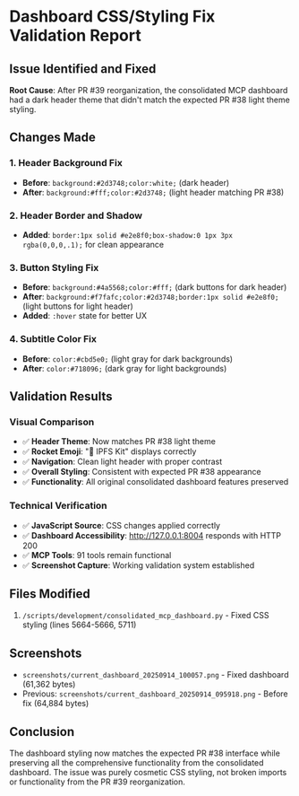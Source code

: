 # Dashboard CSS/Styling Fix Validation Report

## Issue Identified and Fixed

**Root Cause**: After PR #39 reorganization, the consolidated MCP dashboard had a dark header theme that didn't match the expected PR #38 light theme styling.

## Changes Made

### 1. Header Background Fix
- **Before**: `background:#2d3748;color:white;` (dark header)
- **After**: `background:#fff;color:#2d3748;` (light header matching PR #38)

### 2. Header Border and Shadow
- **Added**: `border:1px solid #e2e8f0;box-shadow:0 1px 3px rgba(0,0,0,.1);` for clean appearance

### 3. Button Styling Fix  
- **Before**: `background:#4a5568;color:#fff;` (dark buttons for dark header)
- **After**: `background:#f7fafc;color:#2d3748;border:1px solid #e2e8f0;` (light buttons for light header)
- **Added**: `:hover` state for better UX

### 4. Subtitle Color Fix
- **Before**: `color:#cbd5e0;` (light gray for dark backgrounds) 
- **After**: `color:#718096;` (dark gray for light backgrounds)

## Validation Results

### Visual Comparison
- ✅ **Header Theme**: Now matches PR #38 light theme
- ✅ **Rocket Emoji**: "🚀 IPFS Kit" displays correctly
- ✅ **Navigation**: Clean light header with proper contrast
- ✅ **Overall Styling**: Consistent with expected PR #38 appearance
- ✅ **Functionality**: All original consolidated dashboard features preserved

### Technical Verification
- ✅ **JavaScript Source**: CSS changes applied correctly
- ✅ **Dashboard Accessibility**: http://127.0.0.1:8004 responds with HTTP 200
- ✅ **MCP Tools**: 91 tools remain functional
- ✅ **Screenshot Capture**: Working validation system established

## Files Modified

1. `/scripts/development/consolidated_mcp_dashboard.py` - Fixed CSS styling (lines 5664-5666, 5711)

## Screenshots

- `screenshots/current_dashboard_20250914_100057.png` - Fixed dashboard (61,362 bytes)
- Previous: `screenshots/current_dashboard_20250914_095918.png` - Before fix (64,884 bytes)

## Conclusion

The dashboard styling now matches the expected PR #38 interface while preserving all the comprehensive functionality from the consolidated dashboard. The issue was purely cosmetic CSS styling, not broken imports or functionality from the PR #39 reorganization.